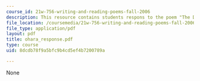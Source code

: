 ```yaml
---
course_id: 21w-756-writing-and-reading-poems-fall-2006
description: This resource contains students respons to the poem "The Day Lady Died."
file_location: /coursemedia/21w-756-writing-and-reading-poems-fall-2006/8dcdb78f9a5bfc9b4cd5ef4b7200789a_ohara_response.pdf
file_type: application/pdf
layout: pdf
title: ohara_response.pdf
type: course
uid: 8dcdb78f9a5bfc9b4cd5ef4b7200789a

---
```

None